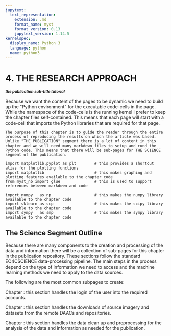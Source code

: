```yaml
---
jupytext:
  text_representation:
    extension: .md
    format_name: myst
    format_version: 0.13
    jupytext_version: 1.14.5
kernelspec:
  display_name: Python 3
  language: python
  name: python3
---
```


# 4. THE RESEARCH APPROACH

<span style="font-size:12;font-weight:bold;font-style:italic;">the publication sub-title tutorial</style> 

Because we want the content of the pages to be dynamic we need to build up the "Python environment" for the executable code-cells in the page. While the namespace of the code-cells is the running kernel I prefer to keep the chapter files self-contained. This means that  each page will start with a code-cell that imports the Python libraries that are required for that page.

```{tip}
The purpose of this chapter is to guide the reader through the entire process of reproducing the results on which the article was based. Unlike "THE PUBLICATION" segment there is a lot of content in this chapter and we will need many markdown files to setup and rund the Python code. This means that there will be sub-pages for THE SCIENCE segment of the publication.
```

```{code-cell} python3
import matplotlib.pyplot as plt        # this provides a shortcut alias for the plotting functions
import matplotlib                      # this makes graphing and plotting features available to the chapter code
from myst_nb import glue               # this is used to support references between markdown and code

import numpy   as np                   # this makes the numpy library available to the chapter code
import sklearn as scp                  # this makes the scipy library available to the chapter code
import sympy   as smp                  # this makes the sympy library available to the chapter code
```

## The Science Segment Outline

Because there are many components to the creation and processing of the data and information there will be a collection of sub-pages for this chapter in the publication repository. These sections follow the standard EO4CSCIENCE data-processing pipeline. The main steps in the process depend on the type of information we need to access and the machine learning methods we need to apply to the data sources. 

The following are the most common subpages to create:

Chapter [](./141_account_management)
: this section handles the login of the user into the required accounts.

Chapter [](./142_data_extraction)
: this section handles the downloads of source imagery and datasets from the remote DAACs and repositories.

Chapter [](./143_data_cleansing)
: this section handles the data clean up and preprocessing for the analysis of the data and information as needed for the publication.